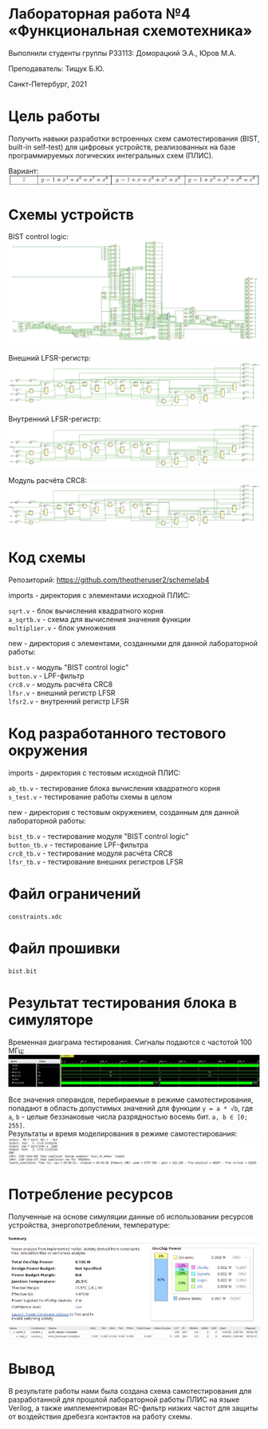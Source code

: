 
<!-- федеральное государственное автономное образовательное учреждение высшего образования
«Национальный исследовательский университет ИТМО» -->

# Лабораторная работа №4 &laquo;Функциональная схемотехника&raquo;

Выполнили студенты группы P33113:  Доморацкий Э.А., Юров М.А.

Преподаватель: Тищук Б.Ю.

Санкт-Петербург, 2021

Цель работы
=======

Получить навыки разработки встроенных схем самотестирования (BIST, built-in self-test) для цифровых устройств, реализованных на базе программируемых логических интегральных схем (ПЛИС).

Вариант:
![](./var.png)

Схемы устройств
===============
BIST control logic:
![](./bist.png)

Внешний LFSR-регистр:
![](./extlfsr.png)

Внутренний LFSR-регистр:
![](./inlfsr.png)

Модуль расчёта CRC8:
![](./crc.jpg)

Код схемы
==========

Репозиторий: https://github.com/theotheruser2/schemelab4  

imports - директория с элементами исходной ПЛИС:

`sqrt.v` - блок вычисления квадратного корня\
`a_sqrtb.v` - схема для вычисления значения функции\
`multiplier.v` - блок умножения

new - директория с элементами, созданными для данной лабораторной работы:

`bist.v` - модуль "BIST control logic"\
`button.v` - LPF-фильтр\
`crc8.v` - модуль расчёта CRC8\
`lfsr.v` - внешний регистр LFSR\
`lfsr2.v` - внутренний регистр LFSR

Код разработанного тестового окружения 
=======================================

imports - директория с тестовым исходной ПЛИС:

`ab_tb.v` - тестирование блока вычисления квадратного корня\
`s_test.v` - тестирование работы схемы в целом

new - директория с тестовым окружением, созданным для данной лабораторной работы:

`bist_tb.v` - тестирование модуля "BIST control logic"\
`button_tb.v` - тестирование LPF-фильтра\
`crc8_tb.v` - тестирование модуля расчёта CRC8\
`lfsr_tb.v` - тестирование внешних регистров LFSR

Файл ограничений
================

`constraints.xdc`

Файл прошивки
=============

`bist.bit`

Результат тестирования блока в симуляторе
========================================
Временная диаграма тестирования. Сигналы подаются с частотой 100 МГц:
![](./time.png)

Все значения операндов, перебираемые в режиме самотестирования, попадают в область допустимых значений для функции `y = a * √b`, где `a`, `b` - целые беззнаковые числа разрядностью восемь бит. `a, b ∈ [0; 255]`.\
Результаты и время моделирования в режиме самотестирования:
![](./elapsed.png)

Потребление ресурсов
====================

Полученные на основе симуляции данные об использовании ресурсов устройства, энергопотреблении, температуре:

![](./power.png)
![](./runs.png)

Вывод
=====

В результате работы нами была создана схема самотестирования для разработанной для прошлой лабораторной работы ПЛИС на языке Verilog, а также имплементирован RC-фильтр низких частот для защиты от воздействия дребезга контактов на работу схемы.
